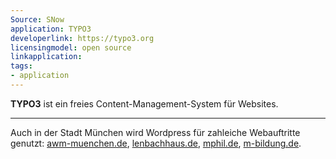 ```yaml
---
Source: SNow
application: TYPO3
developerlink: https://typo3.org
licensingmodel: open source
linkapplication: 
tags:
- application
---
```


__TYPO3__ ist ein freies Content-Management-System für Websites.


---

Auch in der Stadt München wird Wordpress für zahleiche Webauftritte genutzt:
[awm-muenchen.de](https://www.awm-muenchen.de), [lenbachhaus.de](https://www.lenbachhaus.de), [mphil.de](https://www.mphil.de), [m-bildung.de](https://m-bildung.de).
